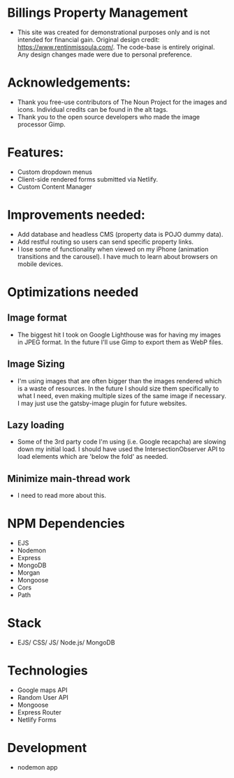 # Billings Property Management

- This site was created for demonstrational purposes only and is not intended for financial gain. Original design credit: https://www.rentinmissoula.com/. The code-base is entirely original. Any design changes made were due to personal preference.


# Acknowledgements:
- Thank you free-use contributors of The Noun Project for the images and icons. Individual credits can be found in the alt tags.
- Thank you to the open source developers who made the image processor Gimp.


# Features:
- Custom dropdown menus
- Client-side rendered forms submitted via Netlify.
- Custom Content Manager


# Improvements needed:

- Add database and headless CMS (property data is POJO dummy data).
- Add restful routing so users can send specific property links.
- I lose some of functionality when viewed on my iPhone (animation transitions and the carousel). I have much to learn about browsers on mobile devices.


# Optimizations needed

## Image format
 - The biggest hit I took on Google Lighthouse was for having my images in JPEG format. In the future I'll use Gimp to export them as WebP files.
## Image Sizing
 - I'm using images that are often bigger than the images rendered which is a waste of resources. In the future I should size them specifically to what I need, even making multiple sizes of the same image if necessary. I may just use the gatsby-image plugin for future websites.
## Lazy loading
 - Some of the 3rd party code I'm using (i.e. Google recapcha) are slowing down my initial load. I should have used the IntersectionObserver API to load elements which are 'below the fold' as needed.
 ## Minimize main-thread work
 - I need to read more about this.

 # NPM Dependencies
 - EJS
 - Nodemon
 - Express
 - MongoDB
 - Morgan
 - Mongoose
 - Cors
 - Path

 # Stack
 - EJS/ CSS/ JS/ Node.js/ MongoDB

 # Technologies
 - Google maps API
 - Random User  API
 - Mongoose
 - Express Router
 - Netlify Forms

 # Development
- nodemon app

